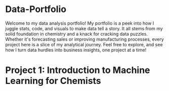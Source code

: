 # Data-Portfolio

Welcome to my data analysis portfolio! My portfolio is a peek into how I juggle stats, code, and visuals to make data tell a story. It all stems from my solid foundation in chemistry and a knack for cracking data puzzles. Whether it's forecasting sales or improving manufacturing processes, every project here is a slice of my analytical journey. Feel free to explore, and see how I turn data hurdles into business insights, one project at a time!

# Project 1: Introduction to Machine Learning for Chemists
